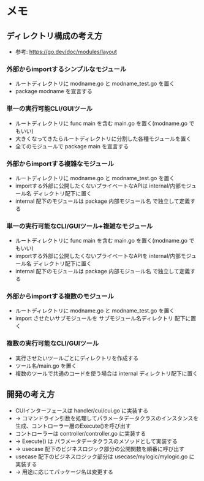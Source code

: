 # メモ
## ディレクトリ構成の考え方
- 参考: https://go.dev/doc/modules/layout

### 外部からimportするシンプルなモジュール
- ルートディレクトリに modname.go と modname_test.go を置く
- package modname を宣言する

### 単一の実行可能CLI/GUIツール
- ルートディレクトリに func main を含む main.go を置く(modname.go でもいい)
- 大きくなってきたらルートディレクトリに分割した各種モジュールを置く
- 全てのモジュールで package main を宣言する

### 外部からimportする複雑なモジュール
- ルートディレクトリに modname.go と modname_test.go を置く
- importする外部に公開したくないプライベートなAPIは internal/内部モジュール名 ディレクトリ配下に置く
- internal 配下のモジュールは package 内部モジュール名 で独立して定義する

### 単一の実行可能なCLI/GUIツール+複雑なモジュール
- ルートディレクトリに func main を含む main.go を置く(modname.go でもいい)
- importする外部に公開したくないプライベートなAPIを internal/内部モジュール名 ディレクトリ配下に置く
- internal 配下のモジュールは package 内部モジュール名 で独立して定義する

### 外部からimportする複数のモジュール
- ルートディレクトリに modname.go と modname_test.go を置く
- import させたいサブモジュールを サブモジュール名ディレクトリ 配下に置く

### 複数の実行可能なCLI/GUIツール
- 実行させたいツールごとにディレクトリを作成する
- ツール名/main.go を置く
- 複数のツールで共通のコードを使う場合は internal ディレクトリ配下に置く

## 開発の考え方
- CUIインターフェースは handler/cui/cui.go に実装する
- -> コマンドライン引数を処理してパラメータデータクラスのインスタンスを生成、コントローラー層のExecute()を呼び出す
- コントローラーは controller/controller.go に実装する
- -> Execute() は パラメータデータクラスのメソッドとして実装する
- -> usecase 配下のビジネスロジック部分の公開関数を順番に呼び出す
- usecase 配下のビジネスロジック部分は usecase/mylogic/mylogic.go に実装する
- -> 用途に応じてパッケージ名は変更する

